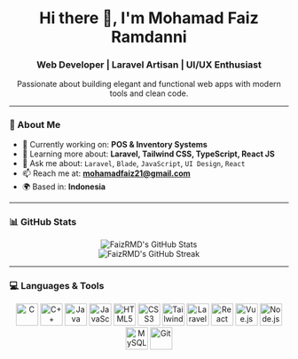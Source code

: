 <h1 align="center">Hi there 👋, I'm Mohamad Faiz Ramdanni</h1>
<h3 align="center">Web Developer | Laravel Artisan | UI/UX Enthusiast</h3>

<p align="center">
  Passionate about building elegant and functional web apps with modern tools and clean code.
</p>

---

### 🧠 About Me

- 🔭 Currently working on: **POS & Inventory Systems**
- 🌱 Learning more about: **Laravel, Tailwind CSS, TypeScript, React JS**
- 💬 Ask me about: `Laravel`, `Blade`, `JavaScript`, `UI Design`, `React`
- 📫 Reach me at: **mohamadfaiz21@gmail.com**
- 🌍 Based in: **Indonesia**

---

### 📊 GitHub Stats

<p align="center">
  <img src="https://github-readme-stats.vercel.app/api?username=FaizRMD&show_icons=true&theme=transparent&count_private=true" alt="FaizRMD's GitHub Stats"/>
  <br>
  <img src="https://github-readme-streak-stats.herokuapp.com/?user=FaizRMD&theme=transparent&hide_border=true" alt="FaizRMD's GitHub Streak"/>
</p>

---

### 💻 Languages & Tools

<p align="center">
  <!-- Programming Languages -->
  <img src="https://cdn.jsdelivr.net/gh/devicons/devicon/icons/c/c-original.svg" width="40" title="C" alt="C"/>
  <img src="https://cdn.jsdelivr.net/gh/devicons/devicon/icons/cplusplus/cplusplus-original.svg" width="40" title="C++" alt="C++"/>
  <img src="https://cdn.jsdelivr.net/gh/devicons/devicon/icons/java/java-original.svg" width="40" title="Java" alt="Java"/>
  <img src="https://cdn.jsdelivr.net/gh/devicons/devicon/icons/javascript/javascript-original.svg" width="40" title="JavaScript" alt="JavaScript"/>
  <img src="https://cdn.jsdelivr.net/gh/devicons/devicon/icons/html5/html5-original.svg" width="40" title="HTML5" alt="HTML5"/>
  <img src="https://cdn.jsdelivr.net/gh/devicons/devicon/icons/css3/css3-original.svg" width="40" title="CSS3" alt="CSS3"/>
  <img src="https://cdn.jsdelivr.net/gh/devicons/devicon/icons/tailwindcss/tailwindcss-original.svg" width="40" title="Tailwind CSS" alt="Tailwind CSS"/>

  <!-- Frameworks & Libraries -->
  <img src="https://cdn.jsdelivr.net/gh/devicons/devicon/icons/laravel/laravel-original.svg" width="40" title="Laravel" alt="Laravel"/>
  <img src="https://cdn.jsdelivr.net/gh/devicons/devicon/icons/react/react-original.svg" width="40" title="React JS" alt="React JS"/>
  <img src="https://cdn.jsdelivr.net/gh/devicons/devicon/icons/vuejs/vuejs-original.svg" width="40" title="Vue.js" alt="Vue.js"/>
  <img src="https://cdn.jsdelivr.net/gh/devicons/devicon/icons/nodejs/nodejs-original.svg" width="40" title="Node.js" alt="Node.js"/>

  <!-- Others -->
  <img src="https://cdn.jsdelivr.net/gh/devicons/devicon/icons/mysql/mysql-original.svg" width="40" title="MySQL" alt="MySQL"/>
  <img src="https://cdn.jsdelivr.net/gh/devicons/devicon/icons/git/git-original.svg" width="40" title="Git" alt="Git"/>
</p>
